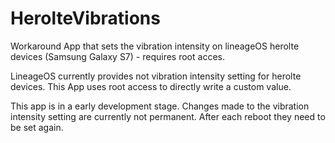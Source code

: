 # HerolteVibrations
Workaround App that sets the vibration intensity on lineageOS herolte devices (Samsung Galaxy S7) - requires root acces.

LineageOS currently provides not vibration intensity setting for herolte devices. This App uses root access to directly write a custom value.

This app is in a early development stage. Changes made to the vibration intensity setting are currently not permanent. After each reboot they need to be set again.

